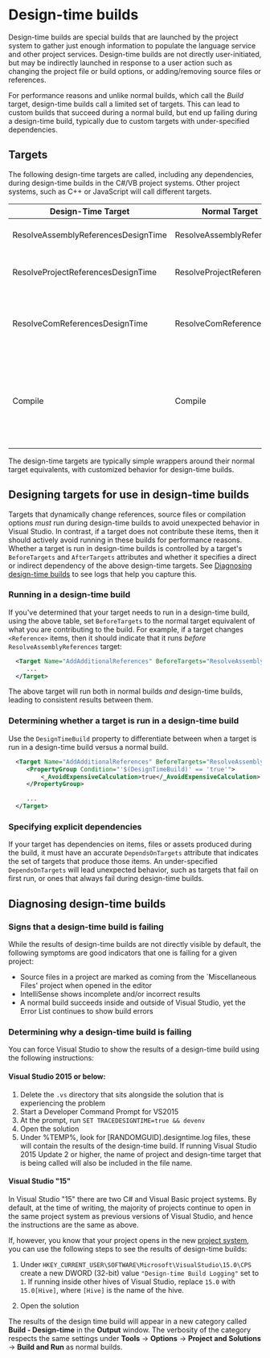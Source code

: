 # Design-time builds

Design-time builds are special builds that are launched by the project system to gather just enough information to populate the language service and other project services.  Design-time builds are not directly user-initiated, but may be indirectly launched in response to a user action such as changing the project file or build options, or adding/removing source files or references.   

For performance reasons and unlike normal builds, which call the _Build_ target, design-time builds call a limited set of targets. This can lead to custom builds that succeed during a normal build, but end up failing during a design-time build, typically due to custom targets with under-specified dependencies.

## Targets

The following design-time targets are called, including any dependencies, during design-time builds in the C#/VB project systems. Other project systems, such as C++ or JavaScript will call different targets. 

Design-Time Target                  | Normal Target                      | Description
------------------------------------|------------------------------------|------------------
ResolveAssemblyReferencesDesignTime | ResolveAssemblyReferences          | Resolves `<Reference>` items to their paths.
ResolveProjectReferencesDesignTime  | ResolveProjectReferences           | Resolves `<ProjectReference>` items to their output paths.
ResolveComReferencesDesignTime      | ResolveComReferences               | Resolves `<COMReference>` items to their primary interop assemblies (PIA) paths.
Compile                             | Compile                            | Passes command-line arguments, include `<Compile>` and `<Analyzer>` items to the compiler[normal builds] or language service [design-time builds].

The design-time targets are typically simple wrappers around their normal target equivalents, with customized behavior for design-time builds. 

## Designing targets for use in design-time builds

Targets that dynamically change references, source files or compilation options _must_ run during design-time builds to avoid unexpected behavior in Visual Studio. In contrast, if a target does not contribute these items, then it should actively avoid running in these builds for performance reasons. Whether a target is run in design-time builds is controlled by a target's `BeforeTargets` and `AfterTargets` attributes and whether it specifies a direct or indirect dependency of the above design-time targets. See [Diagnosing design-time builds](#diagnosing-design-time-builds) to see logs that help you capture this.

### Running in a design-time build

If you've determined that your target needs to run in a design-time build, using the above table, set `BeforeTargets` to the normal target equivalent of what you are contributing to the build. For example, if a target changes `<Reference>` items, then it should indicate that it runs _before_ `ResolveAssemblyReferences` target:

``` XML
  <Target Name="AddAdditionalReferences" BeforeTargets="ResolveAssemblyReference">
     ...
  </Target>
```
The above target will run both in normal builds _and_ design-time builds, leading to consistent results between them.

### Determining whether a target is run in a design-time build

Use the `DesignTimeBuild` property to differentiate between when a target is run in a design-time build versus a normal build.
``` XML
  <Target Name="AddAdditionalReferences" BeforeTargets="ResolveAssemblyReference">
     <PropertyGroup Condition="'$(DesignTimeBuild)' == 'true'">
         <_AvoidExpensiveCalculation>true</_AvoidExpensiveCalculation>
     </PropertyGroup>

     ...
  </Target>
```
 
### Specifying explicit dependencies

If your target has dependencies on items, files or assets produced during the build, it must have an accurate `DependsOnTargets` attribute that indicates the set of targets that produce those items. An under-specified `DependsOnTargets` will lead unexpected behavior, such as targets that fail on first run, or ones that always fail during design-time builds.

## Diagnosing design-time builds

### Signs that a design-time build is failing

While the results of design-time builds are not directly visible by default, the following symptoms are good indicators that one is failing for a given project:

- Source files in a project are marked as coming from the `Miscellaneous Files' project when opened in the editor
- IntelliSense shows incomplete and/or incorrect results
- A normal build succeeds inside and outside of Visual Studio, yet the Error List continues to show build errors

### Determining why a design-time build is failing

You can force Visual Studio to show the results of a design-time build using the following instructions:

#### Visual Studio 2015 or below:

1. Delete the `.vs` directory that sits alongside the solution that is experiencing the problem
2. Start a Developer Command Prompt for VS2015
3. At the prompt, run `SET TRACEDESIGNTIME=true && devenv`
4. Open the solution
5. Under %TEMP%, look for [RANDOMGUID].designtime.log files, these will contain the results of the design-time build. If running Visual Studio 2015 Update 2 or higher, the name of project and design-time target that is being called will also be included in the file name.

#### Visual Studio "15"

In Visual Studio "15" there are two C# and Visual Basic project systems. By default, at the time of writing, the majority of projects continue to open in the same project system as previous versions of Visual Studio, and hence the instructions are the same as above.

If, however, you know that your project opens in the new [project system](http://github.com/dotnet/roslyn-project-system), you can use the following steps to see the results of design-time builds:

1. Under `HKEY_CURRENT_USER\SOFTWARE\Microsoft\VisualStudio\15.0\CPS`
create a new DWORD (32-bit) value `"Design-time Build Logging"` set to `1`. If running inside other hives of Visual Studio, replace `15.0` with `15.0[Hive]`, where `[Hive]` is the name of the hive.

2. Open the solution

The results of the design time build will appear in a new category called __Build - Design-time__ in the __Output__ window. The verbosity of the category respects the same settings under __Tools__ -> __Options__ -> __Project and Solutions__ -> __Build and Run__ as normal builds.
